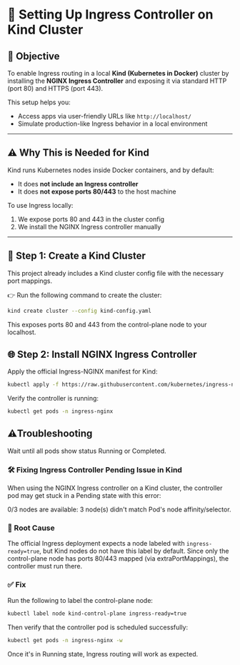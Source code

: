 # 🚀 Setting Up Ingress Controller on Kind Cluster

## 🎯 Objective

To enable Ingress routing in a local **Kind (Kubernetes in Docker)** cluster by installing the **NGINX Ingress Controller** and exposing it via standard HTTP (port 80) and HTTPS (port 443).

This setup helps you:

- Access apps via user-friendly URLs like `http://localhost/`
- Simulate production-like Ingress behavior in a local environment

---

## ⚠️ Why This is Needed for Kind

Kind runs Kubernetes nodes inside Docker containers, and by default:

- It does **not include an Ingress controller**
- It does **not expose ports 80/443** to the host machine

To use Ingress locally:

1. We expose ports 80 and 443 in the cluster config
2. We install the NGINX Ingress controller manually

---

## 🧱 Step 1: Create a Kind Cluster

This project already includes a Kind cluster config file with the necessary port mappings.

👉 Run the following command to create the cluster:

```bash
kind create cluster --config kind-config.yaml
```

This exposes ports 80 and 443 from the control-plane node to your localhost.

## 🌐 Step 2: Install NGINX Ingress Controller

Apply the official Ingress-NGINX manifest for Kind:

```bash
kubectl apply -f https://raw.githubusercontent.com/kubernetes/ingress-nginx/controller-v1.10.1/deploy/static/provider/kind/deploy.yaml

```

Verify the controller is running:

```bash
kubectl get pods -n ingress-nginx
```

## ⚠️Troubleshooting

Wait until all pods show status Running or Completed.

### 🛠 Fixing Ingress Controller Pending Issue in Kind

When using the NGINX Ingress controller on a Kind cluster, the controller pod may get stuck in a Pending state with this error:

0/3 nodes are available: 3 node(s) didn't match Pod's node affinity/selector.

### 📌 Root Cause

The official Ingress deployment expects a node labeled with `ingress-ready=true`, but Kind nodes do not have this label by default. Since only the control-plane node has ports 80/443 mapped (via extraPortMappings), the controller must run there.

### ✅ Fix

Run the following to label the control-plane node:

```bash
kubectl label node kind-control-plane ingress-ready=true
```

Then verify that the controller pod is scheduled successfully:

```bash
kubectl get pods -n ingress-nginx -w
```

Once it's in Running state, Ingress routing will work as expected.
